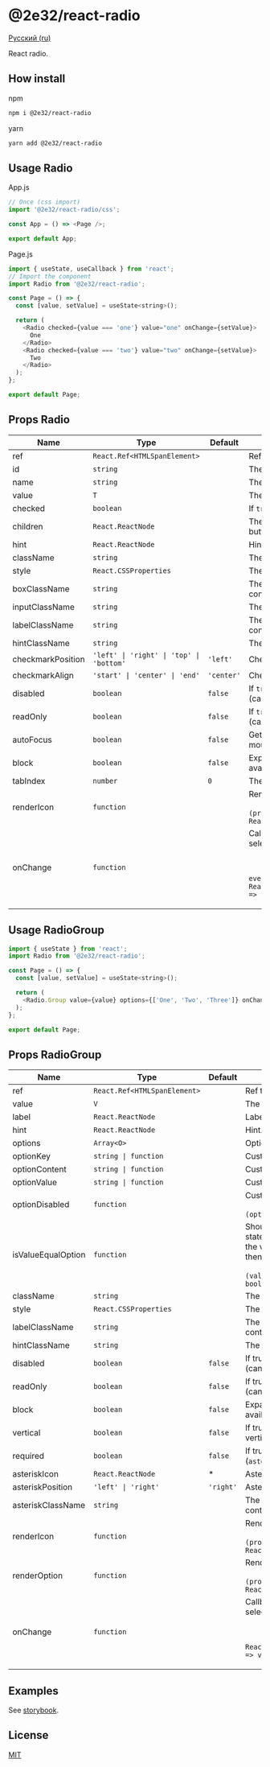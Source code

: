# @2e32/react-radio

[Русский (ru)](README.ru.md)

React radio.

## How install

npm

```bash
npm i @2e32/react-radio
```

yarn

```bash
yarn add @2e32/react-radio
```

## Usage Radio

App.js

```javascript
// Once (css import)
import '@2e32/react-radio/css';

const App = () => <Page />;

export default App;
```

Page.js

```javascript
import { useState, useCallback } from 'react';
// Import the component
import Radio from '@2e32/react-radio';

const Page = () => {
  const [value, setValue] = useState<string>();

  return (
    <Radio checked={value === 'one'} value="one" onChange={setValue}>
      One
    </Radio>
    <Radio checked={value === 'two'} value="two" onChange={setValue}>
      Two
    </Radio>
  );
};

export default Page;
```

## Props Radio

<table>
  <thead>
    <tr>
      <th>Name</th>
      <th>Type</th>
      <th>Default</th>
      <th>Description</th>
    </tr>
  </thead>
  <tbody>
    <tr>
      <td>ref</td>
      <td>
        <code>React.Ref&lt;HTMLSpanElement&gt;</code>
      </td>
      <td></td>
      <td>Ref to the root element.</td>
    </tr>
    <tr>
      <td>id</td>
      <td>
        <code>string</code>
      </td>
      <td></td>
      <td>The id of the input.</td>
    </tr>
    <tr>
      <td>name</td>
      <td>
        <code>string</code>
      </td>
      <td></td>
      <td>The name of the input.</td>
    </tr>
    <tr>
      <td>value</td>
      <td>
        <code>T</code>
      </td>
      <td></td>
      <td>The value of the input.</td>
    </tr>
    <tr>
      <td>checked</td>
      <td>
        <code>boolean</code>
      </td>
      <td></td>
      <td>
        If <code>true</code>, the component is checked.
      </td>
    </tr>
    <tr>
      <td>children</td>
      <td>
        <code>React.ReactNode</code>
      </td>
      <td></td>
      <td>The content associated with the radio button (label).</td>
    </tr>
    <tr>
      <td>hint</td>
      <td>
        <code>React.ReactNode</code>
      </td>
      <td></td>
      <td>Hint.</td>
    </tr>
    <tr>
      <td>className</td>
      <td>
        <code>string</code>
      </td>
      <td></td>
      <td>The class applied to the root element.</td>
    </tr>
    <tr>
      <td>style</td>
      <td>
        <code>React.CSSProperties</code>
      </td>
      <td></td>
      <td>The style applied to the root element.</td>
    </tr>
    <tr>
      <td>boxClassName</td>
      <td>
        <code>string</code>
      </td>
      <td></td>
      <td>The class applied to the mark container.</td>
    </tr>
    <tr>
      <td>inputClassName</td>
      <td>
        <code>string</code>
      </td>
      <td></td>
      <td>The class applied to the input.</td>
    </tr>
    <tr>
      <td>labelClassName</td>
      <td>
        <code>string</code>
      </td>
      <td></td>
      <td>The class applied to the content container.</td>
    </tr>
    <tr>
      <td>hintClassName</td>
      <td>
        <code>string</code>
      </td>
      <td></td>
      <td>The class applied to the hint.</td>
    </tr>
    <tr>
      <td>checkmarkPosition</td>
      <td>
        <code>'left' | 'right' | 'top' | 'bottom'</code>
      </td>
      <td>
        <code>'left'</code>
      </td>
      <td>Checkmark placement.</td>
    </tr>
    <tr>
      <td>checkmarkAlign</td>
      <td>
        <code>'start' | 'center' | 'end'</code>
      </td>
      <td>
        <code>'center'</code>
      </td>
      <td>Checkmark align.</td>
    </tr>
    <tr>
      <td>disabled</td>
      <td>
        <code>boolean</code>
      </td>
      <td>
        <code>false</code>
      </td>
      <td>If <code>true</code>, the component is disabled (can't be changed and get focus).</td>
    </tr>
    <tr>
      <td>readOnly</td>
      <td>
        <code>boolean</code>
      </td>
      <td>
        <code>false</code>
      </td>
      <td>
        If <code>true</code>, the component is readonly (can't be changed).
      </td>
    </tr>
    <tr>
      <td>autoFocus</td>
      <td>
        <code>boolean</code>
      </td>
      <td>
        <code>false</code>
      </td>
      <td>Gets focus when the component is mounted.</td>
    </tr>
    <tr>
      <td>block</td>
      <td>
        <code>boolean</code>
      </td>
      <td>
        <code>false</code>
      </td>
      <td>Expands the component to 100% of available space.</td>
    </tr>
    <tr>
      <td>tabIndex</td>
      <td>
        <code>number</code>
      </td>
      <td>
        <code>0</code>
      </td>
      <td>The tabindex of the input.</td>
    </tr>
    <tr>
      <td>renderIcon</td>
      <td>
        <code>function</code>
      </td>
      <td></td>
      <td>
        Render radio icon.
        <br />
        <br />
        <code>(props: RenderIconProps&lt;T&gt;) => React.ReactNode</code>
      </td>
    </tr>
    <tr>
      <td>onChange</td>
      <td>
        <code>function</code>
      </td>
      <td></td>
      <td>
        Callback fired when the radio button selected by user.
        <br />
        <br />
        <code>
          (value: NonNullable&lt;T&gt;, event: React.ChangeEvent&lt;HTMLInputElement&gt;) => void
        </code>
      </td>
    </tr>
  </tbody>
</table>

## Usage RadioGroup

```javascript
import { useState } from 'react';
import Radio from '@2e32/react-radio';

const Page = () => {
  const [value, setValue] = useState<string>();

  return (
    <Radio.Group value={value} options={['One', 'Two', 'Three']} onChange={setValue} />
  );
};

export default Page;
```

## Props RadioGroup

<table>
  <thead>
    <tr>
      <th>Name</th>
      <th>Type</th>
      <th>Default</th>
      <th>Description</th>
    </tr>
  </thead>
  <tbody>
    <tr>
      <td>ref</td>
      <td>
        <code>React.Ref&lt;HTMLSpanElement&gt;</code>
      </td>
      <td></td>
      <td>Ref to the root element.</td>
    </tr>
    <tr>
      <td>value</td>
      <td>
        <code>V</code>
      </td>
      <td></td>
      <td>The value of the component.</td>
    </tr>
    <tr>
      <td>label</td>
      <td>
        <code>React.ReactNode</code>
      </td>
      <td></td>
      <td>Label.</td>
    </tr>
    <tr>
      <td>hint</td>
      <td>
        <code>React.ReactNode</code>
      </td>
      <td></td>
      <td>Hint.</td>
    </tr>
    <tr>
      <td>options</td>
      <td>
        <code>Array&lt;O&gt;</code>
      </td>
      <td></td>
      <td>Options.</td>
    </tr>
    <tr>
      <td>optionKey</td>
      <td>
        <code>string | function</code>
      </td>
      <td></td>
      <td>Customize option key.</td>
    </tr>
    <tr>
      <td>optionContent</td>
      <td>
        <code>string | function</code>
      </td>
      <td></td>
      <td>Customize option content.</td>
    </tr>
    <tr>
      <td>optionValue</td>
      <td>
        <code>string | function</code>
      </td>
      <td></td>
      <td>Customize option value (change).</td>
    </tr>
    <tr>
      <td>optionDisabled</td>
      <td>
        <code>function</code>
      </td>
      <td></td>
      <td>
        Customize option disabled state.
        <br />
        <br />
        <code>(option: &lt;O&gt;) => boolean</code>
      </td>
    </tr>
    <tr>
      <td>isValueEqualOption</td>
      <td>
        <code>function</code>
      </td>
      <td></td>
      <td>
        Should the option be in the checked state (compare value and option). if the value and the
        option are equal, then the option is checked.
        <br />
        <br />
        <code>(value: Nullable&lt;V&gt;, option: &lt;O&gt;) => boolean</code>
      </td>
    </tr>
    <tr>
      <td>className</td>
      <td>
        <code>string</code>
      </td>
      <td></td>
      <td>The class applied to the root element.</td>
    </tr>
    <tr>
      <td>style</td>
      <td>
        <code>React.CSSProperties</code>
      </td>
      <td></td>
      <td>The style applied to the root element.</td>
    </tr>
    <tr>
      <td>labelClassName</td>
      <td>
        <code>string</code>
      </td>
      <td></td>
      <td>The class applied to the label container.</td>
    </tr>
    <tr>
      <td>hintClassName</td>
      <td>
        <code>string</code>
      </td>
      <td></td>
      <td>The class applied to the hint.</td>
    </tr>
    <tr>
      <td>disabled</td>
      <td>
        <code>boolean</code>
      </td>
      <td>
        <code>false</code>
      </td>
      <td>If true, the component is disabled (can't be changed).</td>
    </tr>
    <tr>
      <td>readOnly</td>
      <td>
        <code>boolean</code>
      </td>
      <td>
        <code>false</code>
      </td>
      <td>If true, the component is readonly (can't be changed).</td>
    </tr>
    <tr>
      <td>block</td>
      <td>
        <code>boolean</code>
      </td>
      <td>
        <code>false</code>
      </td>
      <td>Expands the component to 100% of available space.</td>
    </tr>
    <tr>
      <td>vertical</td>
      <td>
        <code>boolean</code>
      </td>
      <td>
        <code>false</code>
      </td>
      <td>If true, the options are arranged vertically.</td>
    </tr>
    <tr>
      <td>required</td>
      <td>
        <code>boolean</code>
      </td>
      <td>
        <code>false</code>
      </td>
      <td>
        If true, the required icon (<code>asteriskIcon</code>) is displayed.
      </td>
    </tr>
    <tr>
      <td>asteriskIcon</td>
      <td>
        <code>React.ReactNode</code>
      </td>
      <td>*</td>
      <td>Asterisk icon.</td>
    </tr>
    <tr>
      <td>asteriskPosition</td>
      <td>
        <code>'left' | 'right'</code>
      </td>
      <td>
        <code>'right'</code>
      </td>
      <td>Asterisk placement.</td>
    </tr>
    <tr>
      <td>asteriskClassName</td>
      <td>
        <code>string</code>
      </td>
      <td></td>
      <td>
        The class applied to the <code>asteriskIcon</code> container.
      </td>
    </tr>
    <tr>
      <td>renderIcon</td>
      <td>
        <code>function</code>
      </td>
      <td></td>
      <td>
        Render radio button icon.
        <br />
        <br />
        <code>(props: RenderIconProps&lt;T&gt;) => React.ReactNode</code>
      </td>
    </tr>
    <tr>
      <td>renderOption</td>
      <td>
        <code>function</code>
      </td>
      <td></td>
      <td>
        Render option (icon, content).
        <br />
        <br />
        <code>(props: RenderOptionProps&lt;O&gt;) => React.ReactNode</code>
      </td>
    </tr>
    <tr>
      <td>onChange</td>
      <td>
        <code>function</code>
      </td>
      <td></td>
      <td>
        Callback fired when the option selected by user.
        <br />
        <br />
        <code>
          (value: &lt;V&gt;, event: React.ChangeEvent&lt;HTMLInputElement&gt;) => void
        </code>
      </td>
    </tr>
  </tbody>
</table>

## Examples

See [storybook](https://github.com/2e32/react-radio-storybook).

## License

[MIT](https://choosealicense.com/licenses/mit)

